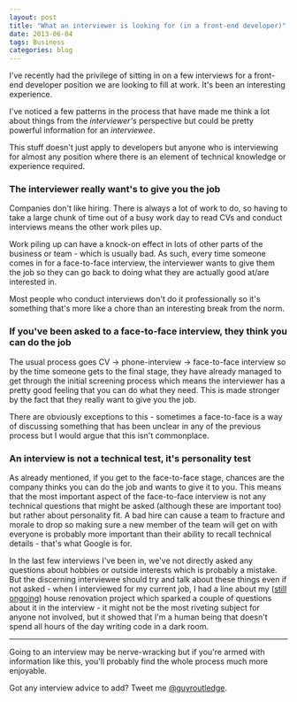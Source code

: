 ```yaml
---
layout: post
title: "What an interviewer is looking for (in a front-end developer)"
date: 2013-06-04
tags: Business
categories: blog
---
```

I've recently had the privilege of sitting in on a few interviews for a front-end developer position we are looking to fill at work. It's been an interesting experience.

I've noticed a few patterns in the process that have made me think a lot about things from the *interviewer's* perspective but could be pretty powerful information for an *interviewee*.

This stuff doesn't just apply to developers but anyone who is interviewing for almost any position where there is an element of technical knowledge or experience required.

### The interviewer really want's to give you the job

Companies don't like hiring. There is always a lot of work to do, so having to take a large chunk of time out of a busy work day to read CVs and conduct interviews means the other work piles up.

Work piling up can have a knock-on effect in lots of other parts of the business or team - which is usually bad. As such, every time someone comes in for a face-to-face interview, the interviewer wants to give them the job so they can go back to doing what they are actually good at/are interested in. 

Most people who conduct interviews don't do it professionally so it's something that's more like a chore than an interesting break from the norm.

### If you've been asked to a face-to-face interview, they think you can do the job

The usual process goes CV → phone-interview → face-to-face interview so by the time someone gets to the final stage, they have already managed to get through the initial screening process which means the interviewer has a pretty good feeling that you can do what they need. This is made stronger by the fact that they really want to give you the job.

There are obviously exceptions to this - sometimes a face-to-face is a way of discussing something that has been unclear in any of the previous process but I would argue that this isn't commonplace.

### An interview is not a technical test, it's personality test

As already mentioned, if you get to the face-to-face stage, chances are the company thinks you can do the job and wants to give it to you. This means that the most important aspect of the face-to-face interview is not any technical questions that might be asked (although these are important too) but rather about personality fit. A bad hire can cause a team to fracture and morale to drop so making sure a new member of the team will get on with everyone is probably more important than their ability to recall technical details - that's what Google is for.

In the last few interviews I've been in, we've not directly asked any questions about hobbies or outside interests which is probably a mistake. But the discerning interviewee should try and talk about these things even if not asked - when I interviewed for my current job, I had a line about my ([still ongoing][1]) house renovation project which sparked a couple of questions about it in the interview - it might not be the most riveting subject for anyone not involved, but it showed that I'm a human being that doesn't spend all hours of the day writing code in a dark room.

[1]: http://www.amasproperty.wordpress.com

* * *

Going to an interview may be nerve-wracking but if you're armed with information like this, you'll probably find the whole process much more enjoyable.

Got any interview advice to add? Tweet me [@guyroutledge][2].

[2]: http://www.twitter.com/guyroutledge
